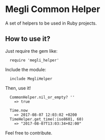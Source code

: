 # Megli Common Helper

A set of helpers to be used in Ruby projects.

## How to use it?

Just require the gem like:

```
  require 'megli_helper'
```

Include the module:

```
  include MegliHelper
```

Then, use it!

```
  CommonHelper.nil_or_empty? ''
    => true 
  
  Time.now
    => 2017-08-07 12:03:02 +0200
  TimeHelper.get_time(:iso8601, 60)
    => "2017-08-07T13:03:34+02:00"
```

Feel free to contribute.

